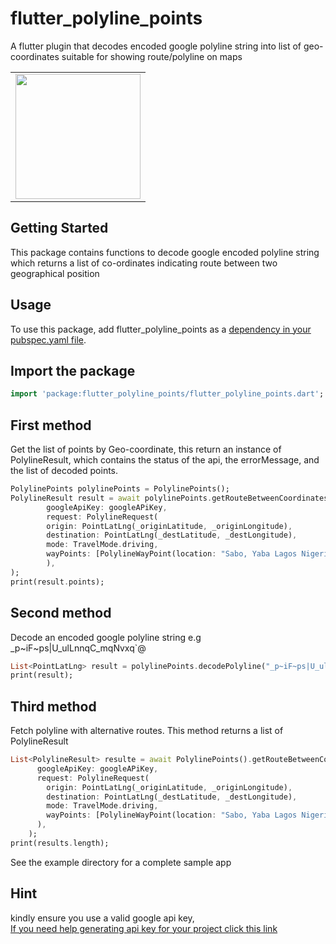 # flutter_polyline_points

A flutter plugin that decodes encoded google polyline string into list of geo-coordinates suitable for showing route/polyline on maps

<div style="text-align: center"><table><tr>
  <td style="text-align: center">
  <a href="https://raw.githubusercontent.com/Dammyololade/flutter_polyline_points/master/poly.jpeg">
    <img src="https://raw.githubusercontent.com/Dammyololade/flutter_polyline_points/master/poly.jpeg" width="200"/></a>
</td>
</tr></table></div>

## Getting Started

This package contains functions to decode google encoded polyline string which returns a list of co-ordinates
indicating route between two geographical position

## Usage

To use this package, add flutter_polyline_points as a [dependency in your pubspec.yaml file](https://flutter.dev/docs/development/packages-and-plugins/using-packages).

## Import the package

```dart
import 'package:flutter_polyline_points/flutter_polyline_points.dart';
```

## First method

Get the list of points by Geo-coordinate, this return an instance of PolylineResult, which
contains the status of the api, the errorMessage, and the list of decoded points.

```dart
PolylinePoints polylinePoints = PolylinePoints();
PolylineResult result = await polylinePoints.getRouteBetweenCoordinates(
        googleApiKey: googleAPiKey,
        request: PolylineRequest(
        origin: PointLatLng(_originLatitude, _originLongitude),
        destination: PointLatLng(_destLatitude, _destLongitude),
        mode: TravelMode.driving,
        wayPoints: [PolylineWayPoint(location: "Sabo, Yaba Lagos Nigeria")],
        ),
);
print(result.points);
```

## Second method

Decode an encoded google polyline string e.g \_p~iF~ps|U_ulLnnqC_mqNvxq`@

```dart
List<PointLatLng> result = polylinePoints.decodePolyline("_p~iF~ps|U_ulLnnqC_mqNvxq`@");
print(result);
```

## Third method

Fetch polyline with alternative routes. This method returns a list of PolylineResult

```dart
List<PolylineResult> resulte = await PolylinePoints().getRouteBetweenCoordinates(
      googleApiKey: googleAPiKey,
      request: PolylineRequest(
        origin: PointLatLng(_originLatitude, _originLongitude),
        destination: PointLatLng(_destLatitude, _destLongitude),
        mode: TravelMode.driving,
        wayPoints: [PolylineWayPoint(location: "Sabo, Yaba Lagos Nigeria")],
      ),
    );
print(results.length);
```

See the example directory for a complete sample app

## Hint

kindly ensure you use a valid google api key,  
[If you need help generating api key for your project click this link](https://developers.google.com/maps/documentation/directions/get-api-key)
